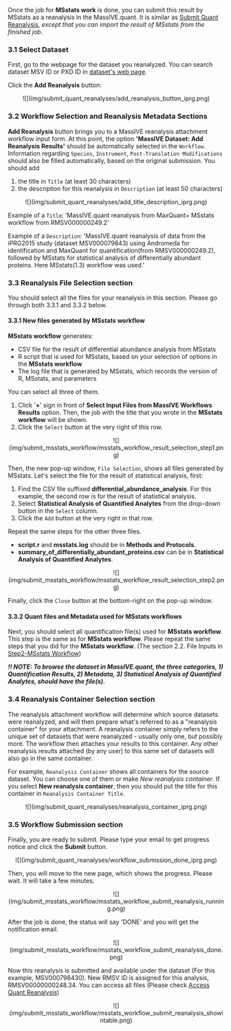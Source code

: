 
Once the job for **MSstats work** is done, you can submit this result by MSstats as a reanalysis in the MassIVE.quant. It is similar as [Submit Quant Reanalysis](1_submit_quant_2_add_reanalysis.md), *except that you can import the result of MSstats from the finished job*.

### 3.1 Select Dataset

First, go to the webpage for the dataset you reanalyzed. You can search dataset MSV ID or PXD ID in [dataset's web page](../access_public_datasets.md#MassIVEDatasetBrowsing-ViewingaDataset). 

Click the **Add Reanalysis** button:

<center>
![](img/submit_quant_reanalyses/add_reanalysis_button_iprg.png)
</center>


### 3.2 Workflow Selection and Reanalysis Metadata Sections

**Add Reanalysis** button brings you to a MassIVE reanalysis attachment workflow input form.
At this point, the option **'MassIVE Dataset: Add Reanalysis Results'** should be automatically selected in the `Workflow`. Information regarding `Species`, `Instrument`, `Post-Translation Modifications` should also be filled automatically, based on the original submission. You should add 

1. the title in `Title` (at least 30 characters)
2. the description for this reanalysis in `Description` (at least 50 characters)


<center>
![](img/submit_quant_reanalyses/add_title_description_iprg.png)
</center>

Example of a `Title`: 'MassIVE.quant reanalysis from MaxQuant+ MSstats workflow from RMSV000000249.2'

Example of a `Description`: 'MassIVE.quant reanalysis of data from the iPRG2015 study (dataset MSV000079843) using Andromeda for identification and MaxQuant for quantification(from RMSV000000249.2), followed by MSstats for statistical analysis of differentially abundant proteins. Here MSstats(1.3) workflow was used.'


### 3.3 Reanalysis File Selection section 

You should select all the files for your reanalysis in this section. Please go through both 3.3.1 and 3.3.2 below.

#### 3.3.1 New files generated by MSstats workflow

**MSstats workflow** generates: 

- CSV file for the result of differential abundance analysis from MSstats
- R script that is used for MSstats, based on your selection of options in the **MSstats workflow**
- The log file that is generated by MSstats, which records the version of R, MSstats, and parameters

You can select all three of them. 

1. Click '**+**' sign in front of **Select Input Files from MassIVE Workflows Results** option. Then, the job with the title that you wrote in the **MSstats workflow** will be shown.
2. Click the `Select` button at the very right of this row.

<center>
![](img/submit_msstats_workflow/msstats_workflow_result_selection_step1.png)
</center>

Then, the new pop-up window, `File Selection`, shows all files generated by MSstats. Let's select the file for the result of statistical analysis, first:

1. Find the CSV file suffixed **differential_abundance_analysis**. For this example, the second row is for the result of statistical analysis.
2. Select **Statistical Analysis of Quantified Analytes** from the drop-down button in the `Select` column.
3. Click the `Add` button at the very right in that row.

Repeat the same steps for the other three files.

- **script.r** and **msstats.log** should be in **Methods and Protocols**.
- **summary_of_differentially_abundant_proteins.csv** can be in **Statistical Analysis of Quantified Analytes**.


<center>
![](img/submit_msstats_workflow/msstats_workflow_result_selection_step2.png)
</center>

Finally, click the `Close` button at the bottom-right on the pop-up window. 


#### 3.3.2 Quant files and Metadata used for MSstats workflows

Next, you should select all quantification file(s) used for **MSstats workflow**. This step is the same as for **MSstats workflow**. Please repeat the same steps that you did for the **MSstats workflow**. (The section 2.2. File Inputs in [Step2-MSstats Workflow](3_msstats_workflow_2_run.md))


**_!! NOTE: To browse the dataset in MassIVE.quant, the three categories, 1) Quantification Results, 2) Metadata, 3) Statistical Analysis of Quantified Analytes, should have the file(s)._**


### 3.4 Reanalysis Container Selection section

The reanalysis attachment workflow will determine which source datasets were reanalyzed, and will then prepare what's referred to as a "reanalysis container" for your attachment. A reanalysis container simply refers to the unique set of datasets that were reanalyzed - usually only one, but possibly more. The workflow then attaches your results to this container. Any other reanalysis results attached (by any user) to this same set of datasets will also go in the same container.

For example, `Reanalysis Container` shows all containers for the source dataset. You can choose one of them or make *New reanalysis container*. If you select **New reanalysis container**, then you should put the title for this container in `Reanalysis Container Title`.

<center>
![](img/submit_quant_reanalyses/reanalysis_container_iprg.png)
</center>


### 3.5 Workflow Submission section

Finally, you are ready to submit. Please type your email to get progress notice and click the **Submit** button.

<center>
![](img/submit_quant_reanalyses/workflow_submission_done_iprg.png)
</center>


Then, you will move to the new page, which shows the progress. Please wait. It will take a few minutes. 

<center>
![](img/submit_msstats_workflow/msstats_workflow_submit_reanalysis_running.png)
</center>

After the job is done, the status will say 'DONE' and you will get the notification email.

<center>
![](img/submit_msstats_workflow/msstats_workflow_submit_reanalysis_done.png)
</center>

Now this reanalysis is submitted and available under the dataset (For this example, MSV000798430). New RMSV ID is assigned for this analysis, RMSV00000000248.34. You can access all files (Please check [Access Quant Reanalysis](2_access_quant_3_reanalysis.md))

<center>
![](img/submit_msstats_workflow/msstats_workflow_submit_reanalysis_showintable.png)
</center>
